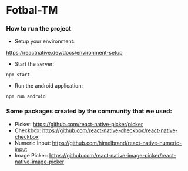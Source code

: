 # Fotbal-TM

### How to run the project

- Setup your environment: 

https://reactnative.dev/docs/environment-setup

- Start the server:

```
npm start
```

- Run the android application:

```
npm run android
```

### Some packages created by the community that we used:

- Picker: https://github.com/react-native-picker/picker
- Checkbox: https://github.com/react-native-checkbox/react-native-checkbox
- Numeric Input: https://github.com/himelbrand/react-native-numeric-input
- Image Picker: https://github.com/react-native-image-picker/react-native-image-picker
